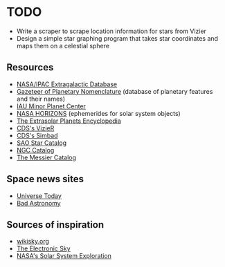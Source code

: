 
# TODO

* Write a scraper to scrape location information for stars from Vizier
* Design a simple star graphing program that takes star coordinates and maps
  them on a celestial sphere

## Resources

* [NASA/IPAC Extragalactic Database](http://ned.ipac.caltech.edu)
* [Gazeteer of Planetary Nomenclature](http://planetarynames.wr.usgs.gov/)
  (database of planetary features and their names)
* [IAU Minor Planet Center](http://www.minorplanetcenter.net/)
* [NASA HORIZONS](http://ssd.jpl.nasa.gov/?horizons) (ephemerides for solar
  system objects)
* [The Extrasolar Planets Encyclopedia](http://exoplanet.eu/)
* [CDS's VizieR](http://vizier.u-strasbg.fr/viz-bin/VizieR)
* [CDS's Simbad](http://simbad.u-strasbg.fr/simbad/)
* [SAO Star Catalog](http://tdc-www.harvard.edu/catalogs/sao.html)
* [NGC Catalog](http://spider.seds.org/ngc/ngc.html)
* [The Messier Catalog](http://messier.seds.org/)

## Space news sites

* [Universe Today](http://universetoday.com)
* [Bad Astronomy](http://blogs.discovermagazine.com/badastronomy/)

## Sources of inspiration

* [wikisky.org](http://wikisky.org)
* [The Electronic Sky](http://www.glyphweb.com/esky/default.htm)
* [NASA's Solar System Exploration](http://solarsystem.nasa.gov/planets/index.cfm)
